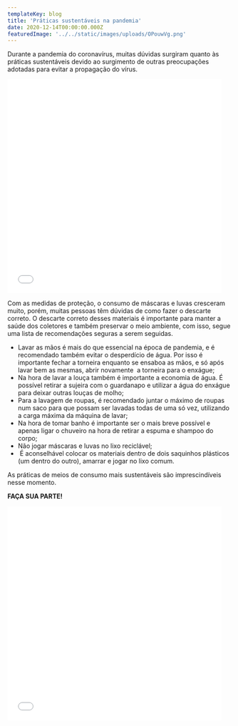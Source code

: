 ```yaml
---
templateKey: blog
title: 'Práticas sustentáveis na pandemia'
date: 2020-12-14T00:00:00.000Z
featuredImage: '../../static/images/uploads/OPouwVg.png'
---
```


<p>
  <span data-contrast="auto">Durante a pandemia do coronavírus, muitas dúvidas surgiram quanto às práticas sustentáveis devido ao surgimento de outras preocupações adotadas para evitar a propagação do vírus. 
  </span>
  <span data-ccp-props="{&quot;201341983&quot;:0,&quot;335551550&quot;:6,&quot;335551620&quot;:6,&quot;335559740&quot;:360}">&nbsp;
  </span>
</p>
<p>
  <iframe src="//giphy.com/embed/Yq8KGWBPEIZjHyhzgG" width="480" height="480" frameborder="0">
  </iframe>
</p>
<p>
  <span data-contrast="auto">Com as medidas de proteção, o consumo de máscaras e luvas cresceram muito, porém, muitas pessoas têm dúvidas de como fazer o descarte correto. O descarte correto desses materiais é importante para manter a saúde dos coletores e também preservar o meio ambiente, com isso, segue uma lista de recomendações seguras a serem seguidas.
  </span>
  <span data-ccp-props="{&quot;201341983&quot;:0,&quot;335551550&quot;:6,&quot;335551620&quot;:6,&quot;335559740&quot;:360}">&nbsp;
  </span>
</p>
<ul>
  <li data-leveltext="●" data-font="Arial, Arial_MSFontService, sans-serif" data-listid="1" aria-setsize="-1" data-aria-posinset="1" data-aria-level="1">
    <span data-contrast="auto">Lavar as mãos é mais do que essencial na época de pandemia, e é recomendado também evitar o desperdício de água. Por isso é importante fechar a torneira enquanto se ensaboa as mãos, e só após lavar bem as mesmas, abrir novamente&nbsp; a torneira para o enxágue;
    </span>
    <span data-ccp-props="{&quot;201341983&quot;:0,&quot;335551550&quot;:6,&quot;335551620&quot;:6,&quot;335559685&quot;:720,&quot;335559740&quot;:360,&quot;335559991&quot;:360}">&nbsp;
    </span>
  </li>
  <li data-leveltext="●" data-font="Arial, Arial_MSFontService, sans-serif" data-listid="1" aria-setsize="-1" data-aria-posinset="2" data-aria-level="1">
    <span data-contrast="auto">Na hora de lavar a louça também é importante a economia de água. É possível retirar a sujeira com o guardanapo e utilizar a água do enxágue para deixar outras louças de molho;
    </span>
    <span data-ccp-props="{&quot;201341983&quot;:0,&quot;335551550&quot;:6,&quot;335551620&quot;:6,&quot;335559685&quot;:720,&quot;335559740&quot;:360,&quot;335559991&quot;:360}">&nbsp;
    </span>
  </li>
  <li data-leveltext="●" data-font="Arial, Arial_MSFontService, sans-serif" data-listid="1" aria-setsize="-1" data-aria-posinset="3" data-aria-level="1">
    <span data-contrast="auto">Para a lavagem de roupas, é recomendado juntar o máximo de roupas num saco para que possam ser lavadas todas de uma só vez, utilizando a carga máxima da máquina de lavar;
    </span>
    <span data-ccp-props="{&quot;201341983&quot;:0,&quot;335551550&quot;:6,&quot;335551620&quot;:6,&quot;335559685&quot;:720,&quot;335559740&quot;:360,&quot;335559991&quot;:360}">&nbsp;
    </span>
  </li>
  <li data-leveltext="●" data-font="Arial, Arial_MSFontService, sans-serif" data-listid="1" aria-setsize="-1" data-aria-posinset="4" data-aria-level="1">
    <span data-contrast="auto">Na hora de tomar banho é importante ser o mais breve possível e apenas ligar o chuveiro na hora de retirar a espuma e shampoo do corpo;
    </span>
    <span data-ccp-props="{&quot;201341983&quot;:0,&quot;335551550&quot;:6,&quot;335551620&quot;:6,&quot;335559685&quot;:720,&quot;335559740&quot;:360,&quot;335559991&quot;:360}">&nbsp;
    </span>
  </li>
  <li data-leveltext="●" data-font="Arial, Arial_MSFontService, sans-serif" data-listid="1" aria-setsize="-1" data-aria-posinset="5" data-aria-level="1">
    <span data-contrast="none">Não jogar máscaras e luvas no lixo reciclável;
    </span>
    <span data-ccp-props="{&quot;201341983&quot;:0,&quot;335559685&quot;:720,&quot;335559740&quot;:360,&quot;335559991&quot;:360}">&nbsp;
    </span>
  </li>
  <li data-leveltext="●" data-font="Arial, Arial_MSFontService, sans-serif" data-listid="1" aria-setsize="-1" data-aria-posinset="5" data-aria-level="1">
    <span data-contrast="none">&nbsp;É aconselhável colocar os materiais dentro de dois saquinhos plásticos (um dentro do outro), amarrar e jogar no lixo comum.
    </span>
    <span data-ccp-props="{&quot;201341983&quot;:0,&quot;335559685&quot;:720,&quot;335559739&quot;:400,&quot;335559740&quot;:360,&quot;335559991&quot;:360}">&nbsp;
    </span>
  </li>
</ul>
<p>
  <span data-contrast="auto">As práticas de meios de consumo mais sustentáveis são imprescindíveis nesse momento.
  </span>
</p>
<p>
  <b>
    <span data-contrast="auto">FAÇA SUA PARTE!
    </span>
  </b>
  <span data-ccp-props="{&quot;201341983&quot;:0,&quot;335551550&quot;:6,&quot;335551620&quot;:6,&quot;335559740&quot;:360}">&nbsp;
  </span>
</p>
<p>
  <iframe src="//giphy.com/embed/PmX5bNB0GloUkgauna" width="480" height="480" frameborder="0">
  </iframe>
</p>
